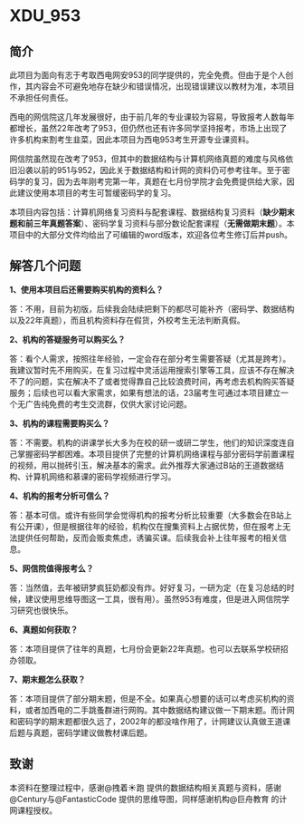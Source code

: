 # XDU_953
## 简介

此项目为面向有志于考取西电网安953的同学提供的，完全免费。但由于是个人创作，其内容会不可避免地存在缺少和错误情况，出现错误建议以教材为准，本项目不承担任何责任。

西电的网信院这几年发展很好，由于前几年的专业课较为容易，导致报考人数每年都增长，虽然22年改考了953，但仍然也还有许多同学坚持报考，市场上出现了许多机构来割考生韭菜，因此本项目为西电953考生开源专业课资料。

网信院虽然现在改考了953，但其中的数据结构与计算机网络真题的难度与风格依旧沿袭以前的951与952，因此关于数据结构和计网的资料仍可参考往年。至于密码学的复习，因为去年刚考完第一年，真题在七月份学院才会免费提供给大家，因此建议使用本项目的考生可暂缓密码学的复习。

本项目内容包括：计算机网络复习资料与配套课程、数据结构复习资料（**缺少期末题和前三年真题答案**）、密码学复习资料与部分数论配套课程（**无需做期末题**）。本项目中的大部分文件均给出了可编辑的word版本，欢迎各位考生修订后并push。

## 解答几个问题

**1、使用本项目后还需要购买机构的资料么？**

答：不用，目前为初版，后续我会陆续把剩下的都尽可能补齐（密码学、数据结构以及22年真题），而且机构资料存在假货，外校考生无法判断真假。

**2、机构的答疑服务可以购买么？**

答：看个人需求，按照往年经验，一定会存在部分考生需要答疑（尤其是跨考）。我建议暂时先不用购买，在复习过程中灵活运用搜索引擎等工具，应该不存在解决不了的问题，实在解决不了或者觉得靠自己比较浪费时间，再考虑去机构购买答疑服务；后续也可以看大家需求，如果有想法的话，23届考生可通过本项目建立一个无广告纯免费的考生交流群，仅供大家讨论问题。

**3、机构的课程需要购买么？**

答：不需要。机构的讲课学长大多为在校的研一或研二学生，他们的知识深度连自己掌握密码学都困难。本项目提供了完整的计算机网络课程与部分密码学前置课程的视频，用以抛砖引玉，解决基本的需求。此外推荐大家通过B站的王道数据结构、计算机网络和慕课的密码学视频进行学习。

**4、机构的报考分析可信么？**

答：基本可信。或许有些同学会觉得机构的报考分析比较重要（大多数会在B站上有公开课），但是根据往年的经验，机构仅在搜集资料上占据优势，但在报考上无法提供任何帮助，反而会贩卖焦虑，诱骗买课。后续我会补上往年报考的相关信息。

**5、网信院值得报考么？**

答：当然值，去年被研梦疯狂奶都没有炸。好好复习，一研为定（在复习总结的时候，建议使用思维导图这一工具，很有用）。虽然953有难度，但是进入网信院学习研究也很快乐。

**6、真题如何获取？**

答：本项目提供了往年的真题，七月份会更新22年真题。也可以去联系学校研招办领取。

**7、期末题怎么获取？**

答：本项目提供了部分期末题，但是不全。如果真心想要的话可以考虑买机构的资料，或者加西电的二手跳蚤群进行网购。其中数据结构建议做一下期末题。而计网和密码学的期末题都很久远了，2002年的都没啥作用了，计网建议认真做王道课后题与真题，密码学建议做教材课后题。

## 致谢

本资料在整理过程中，感谢@拽着☀跑 提供的数据结构相关真题与资料，感谢@Century与@FantasticCode 提供的思维导图，同样感谢机构@巨舟教育 的计网课程授权。